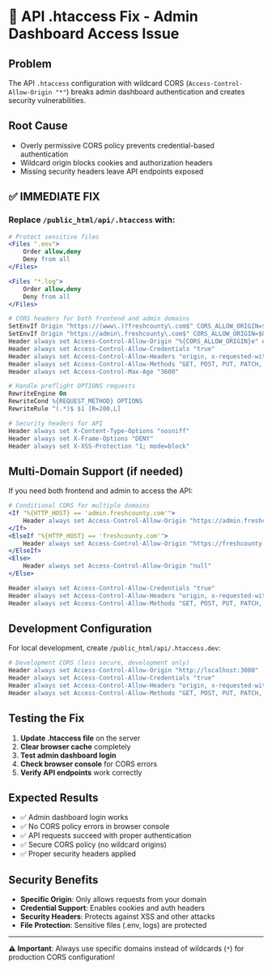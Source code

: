 # 🚨 API .htaccess Fix - Admin Dashboard Access Issue

## Problem
The API `.htaccess` configuration with wildcard CORS (`Access-Control-Allow-Origin "*"`) breaks admin dashboard authentication and creates security vulnerabilities.

## Root Cause
- Overly permissive CORS policy prevents credential-based authentication
- Wildcard origin blocks cookies and authorization headers
- Missing security headers leave API endpoints exposed

## ✅ IMMEDIATE FIX

### Replace `/public_html/api/.htaccess` with:

```apache
# Protect sensitive files
<Files ".env">
    Order allow,deny
    Deny from all
</Files>

<Files "*.log">
    Order allow,deny
    Deny from all
</Files>

# CORS headers for both frontend and admin domains
SetEnvIf Origin "https://(www\.)?freshcounty\.com$" CORS_ALLOW_ORIGIN=$0
SetEnvIf Origin "https://admin\.freshcounty\.com$" CORS_ALLOW_ORIGIN=$0
Header always set Access-Control-Allow-Origin "%{CORS_ALLOW_ORIGIN}e" env=CORS_ALLOW_ORIGIN
Header always set Access-Control-Allow-Credentials "true"
Header always set Access-Control-Allow-Headers "origin, x-requested-with, content-type, authorization, x-csrftoken"
Header always set Access-Control-Allow-Methods "GET, POST, PUT, PATCH, DELETE, OPTIONS"
Header always set Access-Control-Max-Age "3600"

# Handle preflight OPTIONS requests
RewriteEngine On
RewriteCond %{REQUEST_METHOD} OPTIONS
RewriteRule ^(.*)$ $1 [R=200,L]

# Security headers for API
Header always set X-Content-Type-Options "nosniff"
Header always set X-Frame-Options "DENY"
Header always set X-XSS-Protection "1; mode=block"
```

## Multi-Domain Support (if needed)

If you need both frontend and admin to access the API:

```apache
# Conditional CORS for multiple domains
<If "%{HTTP_HOST} == 'admin.freshcounty.com'">
    Header always set Access-Control-Allow-Origin "https://admin.freshcounty.com"
</If>
<ElseIf "%{HTTP_HOST} == 'freshcounty.com'">
    Header always set Access-Control-Allow-Origin "https://freshcounty.com"
</ElseIf>
<Else>
    Header always set Access-Control-Allow-Origin "null"
</Else>

Header always set Access-Control-Allow-Credentials "true"
Header always set Access-Control-Allow-Headers "origin, x-requested-with, content-type, authorization, x-csrftoken"
Header always set Access-Control-Allow-Methods "GET, POST, PUT, PATCH, DELETE, OPTIONS"
```

## Development Configuration

For local development, create `/public_html/api/.htaccess.dev`:

```apache
# Development CORS (less secure, development only)
Header always set Access-Control-Allow-Origin "http://localhost:3000"
Header always set Access-Control-Allow-Credentials "true"
Header always set Access-Control-Allow-Headers "origin, x-requested-with, content-type, authorization"
Header always set Access-Control-Allow-Methods "GET, POST, PUT, PATCH, DELETE, OPTIONS"
```

## Testing the Fix

1. **Update .htaccess file** on the server
2. **Clear browser cache** completely
3. **Test admin dashboard login**
4. **Check browser console** for CORS errors
5. **Verify API endpoints** work correctly

## Expected Results

- ✅ Admin dashboard login works
- ✅ No CORS policy errors in browser console
- ✅ API requests succeed with proper authentication
- ✅ Secure CORS policy (no wildcard origins)
- ✅ Proper security headers applied

## Security Benefits

- **Specific Origin**: Only allows requests from your domain
- **Credential Support**: Enables cookies and auth headers
- **Security Headers**: Protects against XSS and other attacks
- **File Protection**: Sensitive files (.env, logs) are protected

---

**⚠️ Important**: Always use specific domains instead of wildcards (`*`) for production CORS configuration!